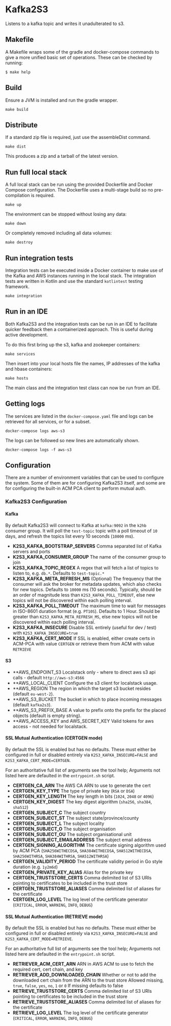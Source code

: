 # Kafka2S3

Listens to a kafka topic and writes it unadulterated to s3.

## Makefile

A Makefile wraps some of the gradle and docker-compose commands to give a
more unified basic set of operations. These can be checked by running:

```
$ make help
```

## Build

Ensure a JVM is installed and run the gradle wrapper.

    make build

## Distribute

If a standard zip file is required, just use the assembleDist command.

    make dist

This produces a zip and a tarball of the latest version.

## Run full local stack

A full local stack can be run using the provided Dockerfile and Docker
Compose configuration. The Dockerfile uses a multi-stage build so no
pre-compilation is required.

    make up

The environment can be stopped without losing any data:

    make down

Or completely removed including all data volumes:

    make destroy

## Run integration tests

Integration tests can be executed inside a Docker container to make use of
the Kafka and AWS instances running in the local stack. The integration
tests are written in Kotlin and use the standard `kotlintest` testing framework.

    make integration

## Run in an IDE

Both Kafka2S3 and the integration tests can be run in an IDE to facilitate
quicker feedback then a containerized approach. This is useful during active development.

To do this first bring up the s3, kafka and zookeeper containers:

    make services

Then insert into your local hosts file the names, IP addresses of the kafka and
hbase containers:

    make hosts

The main class and the integration test class can now be run from an IDE.

## Getting logs

The services are listed in the `docker-compose.yaml` file and logs can be
retrieved for all services, or for a subset.

    docker-compose logs aws-s3

The logs can be followed so new lines are automatically shown.

    docker-compose logs -f aws-s3

## Configuration

There are a number of environment variables that can be used to configure
the system. Some of them are for configuring Kafka2S3 itself, and some
are for configuring the built-in ACM PCA client to perform mutual auth.

### Kafka2S3 Configuration

#### Kafka

By default Kafka2S3 will connect to Kafka at `kafka:9092` in the `k2hb`
consumer group. It will poll the `test-topic` topic with a poll timeout of
`10` days, and refresh the topics list every 10 seconds (`10000` ms).

* **K2S3_KAFKA_BOOTSTRAP_SERVERS**
    Comma separated list of Kafka servers and ports
* **K2S3_KAFKA_CONSUMER_GROUP**
    The name of the consumer group to join
* **K2S3_KAFKA_TOPIC_REGEX**
    A regex that will fetch a list of topics to listen to, e.g. `db.*`. Defaults to `test-topic.*`
* **K2S3_KAFKA_META_REFRESH_MS** (Optional)
    The frequency that the consumer will ask the broker for metadata updates, which also checks for new topics.
    Defaults to `10000` ms (10 seconds).
    Typically, should be an order of magnitude less than `K2S3_KAFKA_POLL_TIMEOUT`, else new topics will not be discovered within each polling interval.
* **K2S3_KAFKA_POLL_TIMEOUT**
    The maximum time to wait for messages in ISO-8601 duration format (e.g. `PT10S`).
    Defaults to 1 Hour.
    Should be greater than `K2S3_KAFKA_META_REFRESH_MS`, else new topics will not be discovered within each polling interval.
* **K2S3_KAFKA_INSECURE**
    Disable SSL entirely (useful for dev / test) with `K2S3_KAFKA_INSECURE=true`
* **K2S3_KAFKA_CERT_MODE**
    If SSL is enabled, either create certs in ACM-PCA with value `CERTGEN` or retrieve
    them from ACM with value `RETRIEVE`

#### S3

* **AWS_ENDPOINT_S3
    Localstack only - where to direct aws s3 api calls - default `http://aws-s3:4566`
* **AWS_LOCAL_CLIENT
    Configure the s3 client for localstack usage.
* **AWS_REGION
    The region in which the target s3 bucket resides (default `eu-west-2`).
* **AWS_S3_BUCKET
    The bucket in which to place incoming messages (default `kafka2s3`).
* **AWS_S3_PREFIX_BASE
    A value to prefix onto the prefix for the placed objects (default is empty string).
* **AWS_ACCESS_KEY and AWS_SECRET_KEY
    Valid tokens for aws access - not needed for localstack.

#### SSL Mutual Authentication (CERTGEN mode)

By default the SSL is enabled but has no defaults. These must either be
configured in full or disabled entirely via `K2S3_KAFKA_INSECURE=FALSE`
and `K2S3_KAFKA_CERT_MODE=CERTGEN`.

For an authoritative full list of arguments see the tool help; Arguments not listed here are
defaulted in the `entrypoint.sh` script.

* **CERTGEN_CA_ARN**
    The AWS CA ARN to use to generate the cert
* **CERTGEN_KEY_TYPE**
    The type of private key (`RSA` or `DSA`)
* **CERTGEN_KEY_LENGTH**
    The key length in bits (`1024`, `2048` or `4096`)
* **CERTGEN_KEY_DIGEST**
    The key digest algorithm (`sha256`, `sha384`, `sha512`)
* **CERTGEN_SUBJECT_C**
    The subject country
* **CERTGEN_SUBJECT_ST**
    The subject state/province/county
* **CERTGEN_SUBJECT_L**
    The subject locality
* **CERTGEN_SUBJECT_O**
    The subject organisation
* **CERTGEN_SUBJECT_OU**
    The subject organisational unit
* **CERTGEN_SUBJECT_EMAILADDRESS**
    The subject email address
* **CERTGEN_SIGNING_ALGORITHM**
    The certificate signing algorithm used by ACM PCA
    (`SHA256WITHECDSA`, `SHA384WITHECDSA`, `SHA512WITHECDSA`, `SHA256WITHRSA`, `SHA384WITHRSA`, `SHA512WITHRSA`)
* **CERTGEN_VALIDITY_PERIOD**
    The certificate validity period in Go style duration (e.g. `1y2m6d`)
* **CERTGEN_PRIVATE_KEY_ALIAS**
    Alias for the private key
* **CERTGEN_TRUSTSTORE_CERTS**
    Comma delimited list of S3 URIs pointing to certificates to be included in the trust store
* **CERTGEN_TRUSTSTORE_ALIASES**
    Comma delimited list of aliases for the certificate
* **CERTGEN_LOG_LEVEL**
    The log level of the certificate generator (`CRITICAL`, `ERROR`, `WARNING`, `INFO`, `DEBUG`)


#### SSL Mutual Authentication (RETRIEVE mode)

By default the SSL is enabled but has no defaults. These must either be
configured in full or disabled entirely via `K2S3_KAFKA_INSECURE=FALSE`
and `K2S3_KAFKA_CERT_MODE=RETRIEVE`.

For an authoritative full list of arguments see the tool help; Arguments not listed here are
defaulted in the `entrypoint.sh` script.

* **RETRIEVER_ACM_CERT_ARN**
    ARN in AWS ACM to use to fetch the required cert, cert chain, and key
* **RETRIEVER_ADD_DOWNLOADED_CHAIN**
    Whether or not to add the downloaded cert chain from the ARN to the trust store
    Allowed missing, `true`, `false`, `yes`, `no`, `1` or `0`
    If missing defaults to false
* **RETRIEVE_TRUSTSTORE_CERTS**
    Comma delimited list of S3 URIs pointing to certificates to be included in the trust store
* **RETRIEVE_TRUSTSTORE_ALIASES**
    Comma delimited list of aliases for the certificate
* **RETRIEVE_LOG_LEVEL**
    The log level of the certificate generator (`CRITICAL`, `ERROR`, `WARNING`, `INFO`, `DEBUG`)
